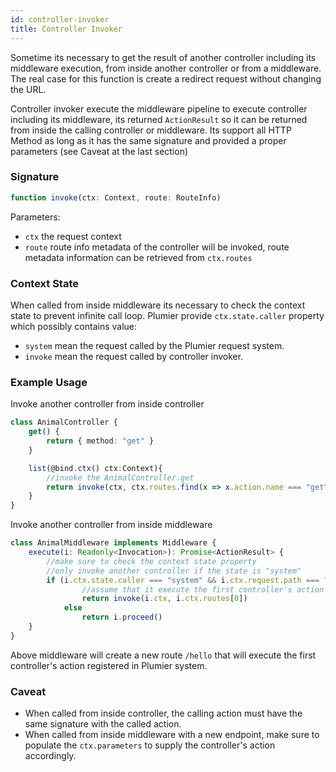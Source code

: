 ```yaml
---
id: controller-invoker
title: Controller Invoker
---
```


Sometime its necessary to get the result of another controller including its middleware execution, from inside another controller or from a middleware. The real case for this function is create a redirect request without changing the URL.

Controller invoker execute the middleware pipeline to execute controller including its middleware, its returned `ActionResult` so it can be returned from inside the calling controller or middleware. Its support all HTTP Method as long as it has the same signature and provided a proper parameters (see Caveat at the last section)

### Signature 

```typescript
function invoke(ctx: Context, route: RouteInfo)
```

Parameters: 
* `ctx` the request context 
* `route` route info metadata of the controller will be invoked, route metadata information can be retrieved from `ctx.routes`

### Context State 
When called from inside middleware its necessary to check the context state to prevent infinite call loop. Plumier provide `ctx.state.caller` property which possibly contains value: 
* `system` mean the request called by the Plumier request system.
* `invoke` mean the request called by controller invoker.

### Example Usage
Invoke another controller from inside controller 
```typescript
class AnimalController {
    get() {
        return { method: "get" }
    }

    list(@bind.ctx() ctx:Context){
        //invoke the AnimalController.get 
        return invoke(ctx, ctx.routes.find(x => x.action.name === "get")!)
    }
}
```

Invoke another controller from inside middleware 

```typescript
class AnimalMiddleware implements Middleware {
    execute(i: Readonly<Invocation>): Promise<ActionResult> {
        //make sure to check the context state property
        //only invoke another controller if the state is "system"
        if (i.ctx.state.caller === "system" && i.ctx.request.path === "/hello")
                //assume that it execute the first controller's action
                return invoke(i.ctx, i.ctx.routes[0])
            else
                return i.proceed()
    }
}
```

Above middleware will create a new route `/hello` that will execute the first controller's action registered in Plumier system.

### Caveat
* When called from inside controller, the calling action must have the same signature with the called action. 
* When called from inside middleware with a new endpoint, make sure to populate the `ctx.parameters` to supply the controller's action accordingly.